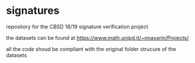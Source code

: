 # signatures
repository for the CBSD 18/19 signature verification project 

the datasets can be found at https://www.math.unipd.it/~nnavarin/Projects/

all the code shoud be compliant with the original folder strucure of the datasets
